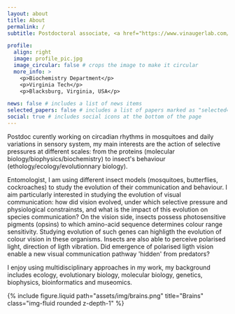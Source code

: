 ```yaml
---
layout: about
title: About
permalink: /
subtitle: Postdoctoral associate, <a href="https://www.vinaugerlab.com/">Vinauger's Lab</a>, <a href="https://www.vt.edu/">Virginia Tech</a>.

profile:
  align: right
  image: profile_pic.jpg
  image_circular: false # crops the image to make it circular
  more_info: >
    <p>Biochemistry Department</p>
    <p>Virginia Tech</p>
    <p>Blacksburg, Virginia, USA</p>

news: false # includes a list of news items
selected_papers: false # includes a list of papers marked as "selected={true}"
social: true # includes social icons at the bottom of the page
---
```


Postdoc curently working on circadian rhythms in mosquitoes and daily variations in sensory system, my main interests are the action of selective pressures at different scales: from the proteins (molecular biology/biophysics/biochemistry) to insect's behaviour (ethology/ecology/evolutionnary biology).

Entomologist, I am using different insect models (mosquitoes, butterflies, cockroaches) to study the evolution of their communication and behaviour. I aim particularly interested in studying the evolution of visual communication: how did vision evolved, under which selective pressure and physiological constrainsts, and what is the impact of this evolution on species communication? On the vision side, insects possess photosensitive pigments (opsins) to which amino-acid sequence determines colour range sensitivity. Studying evolution of such genes can highligth the evolution of colour vision in these organisms. Insects are also able to perceive polarised light, direction of ligth vibration. Did emergence of polarised ligth vision enable a new visual communication pathway 'hidden' from predators? 

I enjoy using multidisciplinary approaches in my work, my background includes ecology, evolutionary biology, molecular biology, genetics, biophysics, bioinformatics and museomics.


<div class="row">
    <div class="col-sm mt-3 mt-md-0">
        {% include figure.liquid path="assets/img/brains.png" title="Brains" class="img-fluid rounded z-depth-1" %}
    </div>
</div>
<div class="caption">
    
</div>